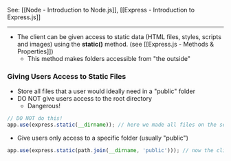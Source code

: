 See: [[Node - Introduction to Node.js]], [[Express - Introduction to Express.js]]

--- 

* The client can be given access to static data (HTML files, styles, scripts and images) using the **static()** method. (see [[Express.js - Methods & Properties]])
	* This method makes folders accessible from "the outside"

### Giving Users Access to Static Files
* Store all files that a user would ideally need in a "public" folder
* DO NOT give users access to the root directory
	* Dangerous!
```js
// DO NOT do this!
app.use(express.static(__dirname)); // here we made all files on the server now available to the user
```

* Give users only access to a specific folder (usually "public")
```js
app.use(express.static(path.join(__dirname, 'public'))); // now the client only has access to public files
```

